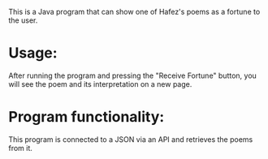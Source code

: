 This is a Java program that can show one of Hafez's poems as a fortune to the user.

# Usage:
After running the program and pressing the "Receive Fortune" button, you will see the poem and its interpretation on a new page.

# Program functionality:
This program is connected to a JSON via an API and retrieves the poems from it.
